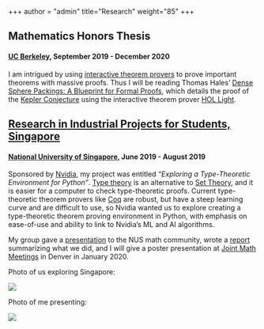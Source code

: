 +++
author = "admin"
title="Research"
weight="85"
+++

## **Mathematics Honors Thesis**

#### [UC Berkeley](https://math.berkeley.edu), September 2019 - December 2020

I am intrigued by using [interactive theorem provers](https://en.wikipedia.org/wiki/Proof_assistant) to prove important theorems with massive proofs. Thus I will be reading Thomas Hales’ [Dense Sphere Packings: A Blueprint for Formal Proofs](https://dl.acm.org/citation.cfm?id=2431401), which details the proof of the [Kepler Conjecture](https://en.wikipedia.org/wiki/Kepler_conjecture) using the interactive theorem prover [HOL Light](https://en.wikipedia.org/wiki/HOL_Light).

## **[Research in Industrial Projects for Students, Singapore](https://www.ipam.ucla.edu/programs/student-research-programs/research-in-industrial-projects-for-students-rips-2019-singapore/)**

#### [National University of Singapore](https://ims.nus.edu.sg), June 2019 - August 2019

Sponsored by [Nvidia](https://www.nvidia.com/en-us/), my project was entitled *“Exploring a Type-Theoretic Environment for Python”*. [Type theory](https://en.wikipedia.org/wiki/Type_theory) is an alternative to [Set Theory](https://en.wikipedia.org/wiki/Set_theory), and it is easier for a computer to check type-theoretic proofs. Current type-theoretic theorem provers like [Coq](https://coq.inria.fr) are robust, but have a steep learning curve and are difficult to use, so Nvidia wanted us to explore creating a type-theoretic theorem proving environment in Python, with emphasis on ease-of-use and ability to link to Nvidia’s ML and AI algorithms.

My group gave a [presentation](/pdf/CoqBeamerTalk.pdf) to the NUS math community, wrote a [report](pdf/RIPS_Report.pdf) summarizing what we did, and I will give a poster presentation at [Joint Math Meetings](http://jointmathematicsmeetings.org) in Denver in January 2020.

Photo of us exploring Singapore:

![](/img/singaporefour.jpg)

Photo of me presenting:

![](/img/presenting.jpg)


